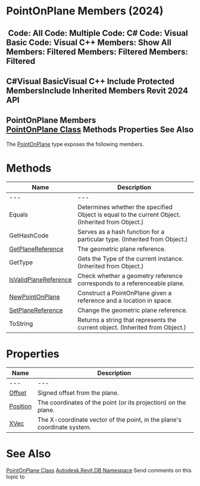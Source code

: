# PointOnPlane Members (2024)

﻿
 Code: All Code: Multiple Code: C# Code: Visual Basic Code: Visual C++  Members: Show All Members: Filtered Members: Filtered Members: Filtered   
---  
C#Visual BasicVisual C++
Include Protected MembersInclude Inherited Members
Revit 2024 API  
---  
PointOnPlane Members  
[PointOnPlane Class](ca9299cc-2931-1a63-cacb-a41f20baf7f1.md "PointOnPlane Class") Methods Properties See Also  
---  
The [PointOnPlane](ca9299cc-2931-1a63-cacb-a41f20baf7f1.md "PointOnPlane Class") type exposes the following members.
# Methods
| Name | Description |
| --- | --- |
| --- | --- | --- |
| Equals | Determines whether the specified Object is equal to the current Object. (Inherited from Object.) |
| GetHashCode | Serves as a hash function for a particular type.  (Inherited from Object.) |
| [GetPlaneReference](350a732d-2bf3-800e-8548-6f3ef59a3392.md "GetPlaneReference Method") | The geometric plane reference. |
| GetType | Gets the Type of the current instance. (Inherited from Object.) |
| [IsValidPlaneReference](34870b48-bc69-93f8-cdb9-e80e015dc237.md "IsValidPlaneReference Method") | Check whether a geometry reference corresponds to a referenceable plane. |
| [NewPointOnPlane](9426acbb-e021-d7b4-06ec-98a902420273.md "NewPointOnPlane Method") | Construct a PointOnPlane given a reference and a location in space. |
| [SetPlaneReference](44adcf08-cbba-6338-5c4f-d70cc78b447a.md "SetPlaneReference Method") | Change the geometric plane reference. |
| ToString | Returns a string that represents the current object. (Inherited from Object.) |

# Properties
| Name | Description |
| --- | --- |
| --- | --- | --- |
| [Offset](d118d5c7-a844-1d7c-9746-0af3c4d8e1a5.md "Offset Property") | Signed offset from the plane. |
| [Position](9795d810-f2f7-457e-e280-c4421ef68584.md "Position Property") | The coordinates of the point (or its projection) on the plane. |
| [XVec](74834354-a59c-1030-588c-003bf8477fc1.md "XVec Property") | The X-coordinate vector of the point, in the plane's coordinate system. |

# See Also
[PointOnPlane Class](ca9299cc-2931-1a63-cacb-a41f20baf7f1.md "PointOnPlane Class")
[Autodesk.Revit.DB Namespace](87546ba7-461b-c646-cbb1-2cb8f5bff8b2.md "Autodesk.Revit.DB Namespace")
Send comments on this topic to 